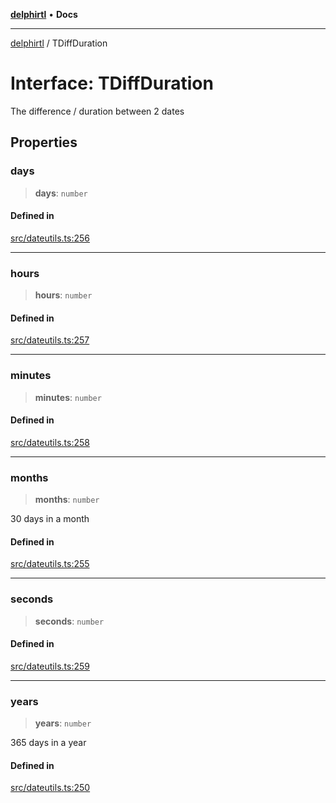 [**delphirtl**](../README.md) • **Docs**

***

[delphirtl](../globals.md) / TDiffDuration

# Interface: TDiffDuration

The difference / duration between 2 dates

## Properties

### days

> **days**: `number`

#### Defined in

[src/dateutils.ts:256](https://github.com/chuacw/delphirtl/blob/e3cbafae763359e4511613875492dbec7f810b8b/src/dateutils.ts#L256)

***

### hours

> **hours**: `number`

#### Defined in

[src/dateutils.ts:257](https://github.com/chuacw/delphirtl/blob/e3cbafae763359e4511613875492dbec7f810b8b/src/dateutils.ts#L257)

***

### minutes

> **minutes**: `number`

#### Defined in

[src/dateutils.ts:258](https://github.com/chuacw/delphirtl/blob/e3cbafae763359e4511613875492dbec7f810b8b/src/dateutils.ts#L258)

***

### months

> **months**: `number`

30 days in a month

#### Defined in

[src/dateutils.ts:255](https://github.com/chuacw/delphirtl/blob/e3cbafae763359e4511613875492dbec7f810b8b/src/dateutils.ts#L255)

***

### seconds

> **seconds**: `number`

#### Defined in

[src/dateutils.ts:259](https://github.com/chuacw/delphirtl/blob/e3cbafae763359e4511613875492dbec7f810b8b/src/dateutils.ts#L259)

***

### years

> **years**: `number`

365 days in a year

#### Defined in

[src/dateutils.ts:250](https://github.com/chuacw/delphirtl/blob/e3cbafae763359e4511613875492dbec7f810b8b/src/dateutils.ts#L250)
